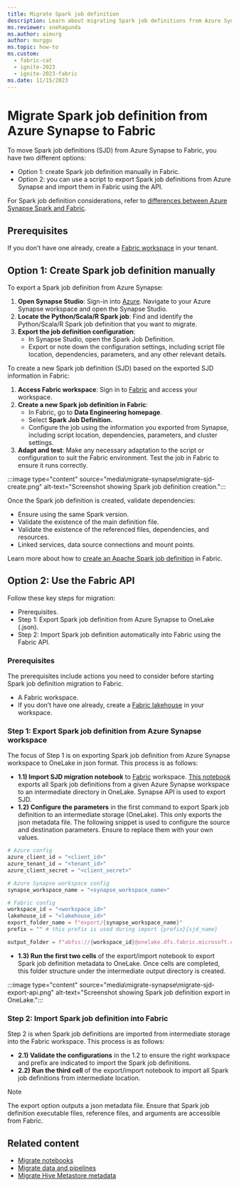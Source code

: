 ```yaml
---
title: Migrate Spark job definition
description: Learn about migrating Spark job definitions from Azure Synapse Spark to Fabric, including migration prerequisites and options.
ms.reviewer: snehagunda
ms.author: aimurg
author: murggu
ms.topic: how-to
ms.custom:
  - fabric-cat
  - ignite-2023
  - ignite-2023-fabric
ms.date: 11/15/2023
---
```


# Migrate Spark job definition from Azure Synapse to Fabric

To move Spark job definitions (SJD) from Azure Synapse to Fabric, you have two different options:

* Option 1: create Spark job definition manually in Fabric.
* Option 2: you can use a script to export Spark job definitions from Azure Synapse and import them in Fabric using the API.

For Spark job definition considerations, refer to [differences between Azure Synapse Spark and Fabric](comparison-between-fabric-and-azure-synapse-spark.md).

## Prerequisites

If you don’t have one already, create a [Fabric workspace](../get-started/create-workspaces.md) in your tenant.

## Option 1: Create Spark job definition manually

To export a Spark job definition from Azure Synapse:

1.	**Open Synapse Studio**: Sign-in into [Azure](https://portal.azure.com). Navigate to your Azure Synapse workspace and open the Synapse Studio.
1.	**Locate the Python/Scala/R Spark job**: Find and identify the Python/Scala/R Spark job definition that you want to migrate.
1.	**Export the job definition configuration**:
    * In Synapse Studio, open the Spark Job Definition.
    * Export or note down the configuration settings, including script file location, dependencies, parameters, and any other relevant details.

To create a new Spark job definition (SJD) based on the exported SJD information in Fabric:

1.	**Access Fabric workspace**: Sign in to [Fabric](https://app.fabric.microsoft.com/?pbi_source=learn-data-engineering-migrate-synapse-notebook-job-definition) and access your workspace.
1.	**Create a new Spark job definition in Fabric**:
    * In Fabric, go to **Data Engineering homepage**.
    * Select **Spark Job Definition.**
    * Configure the job using the information you exported from Synapse, including script location, dependencies, parameters, and cluster settings.
1.	**Adapt and test**: Make any necessary adaptation to the script or configuration to suit the Fabric environment. Test the job in Fabric to ensure it runs correctly.

:::image type="content" source="media\migrate-synapse\migrate-sjd-create.png" alt-text="Screenshot showing Spark job definition creation.":::

Once the Spark job definition is created, validate dependencies:
* Ensure using the same Spark version.
* Validate the existence of the main definition file. 
* Validate the existence of the referenced files, dependencies, and resources.
* Linked services, data source connections and mount points.

Learn more about how to [create an Apache Spark job definition](create-spark-job-definition.md) in Fabric.

## Option 2: Use the Fabric API

Follow these key steps for migration:
* Prerequisites.
* Step 1: Export Spark job definition from Azure Synapse to OneLake (.json).
* Step 2: Import Spark job definition automatically into Fabric using the Fabric API.

### Prerequisites
The prerequisites include actions you need to consider before starting Spark job definition migration to Fabric.

* A Fabric workspace.
* If you don’t have one already, create a [Fabric lakehouse](tutorial-build-lakehouse.md) in your workspace. 

### Step 1: Export Spark job definition from Azure Synapse workspace 

The focus of Step 1 is on exporting Spark job definition from Azure Synapse workspace to OneLake in json format. This process is as follows:

* **1.1) Import SJD migration notebook** to [Fabric](https://app.fabric.microsoft.com/?pbi_source=learn-data-engineering-migrate-synapse-notebook-job-definition) workspace. [This notebook](https://github.com/microsoft/fabric-migration/tree/main/data-engineering/spark-sjd) exports all Spark job definitions from a given Azure Synapse workspace to an intermediate directory in OneLake. Synapse API is used to export SJD.
* **1.2) Configure the parameters** in the first command to export Spark job definition to an intermediate storage (OneLake). This only exports the json metadata file. The following snippet is used to configure the source and destination parameters. Ensure to replace them with your own values.

```python
# Azure config
azure_client_id = "<client_id>"
azure_tenant_id = "<tenant_id>"
azure_client_secret = "<client_secret>"

# Azure Synapse workspace config
synapse_workspace_name = "<synapse_workspace_name>"

# Fabric config
workspace_id = "<workspace_id>"
lakehouse_id = "<lakehouse_id>"
export_folder_name = f"export/{synapse_workspace_name}"
prefix = "" # this prefix is used during import {prefix}{sjd_name}

output_folder = f"abfss://{workspace_id}@onelake.dfs.fabric.microsoft.com/{lakehouse_id}/Files/{export_folder_name}"
```

* **1.3) Run the first two cells** of the export/import notebook to export Spark job definition metadata to OneLake. Once cells are completed, this folder structure under the intermediate output directory is created.

:::image type="content" source="media\migrate-synapse\migrate-sjd-export-api.png" alt-text="Screenshot showing Spark job definition export in OneLake.":::

### Step 2: Import Spark job definition into Fabric

Step 2 is when Spark job definitions are imported from intermediate storage into the Fabric workspace. This process is as follows:

* **2.1) Validate the configurations** in the 1.2 to ensure the right workspace and prefix are indicated to import the Spark job definitions.
* **2.2) Run the third cell** of the export/import notebook to import all Spark job definitions from intermediate location.

> [!NOTE]
> The export option outputs a json metadata file. Ensure that Spark job definition executable files, reference files, and arguments are accessible from Fabric.

## Related content

- [Migrate notebooks](migrate-synapse-notebooks.md)
- [Migrate data and pipelines](migrate-synapse-data-pipelines.md)
- [Migrate Hive Metastore metadata](migrate-synapse-hms-metadata.md)

